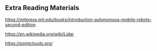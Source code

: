 ## Extra Reading Materials

https://mitpress.mit.edu/books/introduction-autonomous-mobile-robots-second-edition

https://en.wikipedia.org/wiki/Lidar

https://pointclouds.org/
